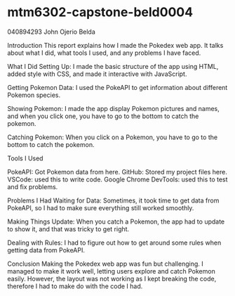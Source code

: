 # mtm6302-capstone-beld0004

040894293
John Ojerio Belda


Introduction
This report explains how I made the Pokedex web app. It talks about what I did, what tools I used, and any problems I have faced.

What I Did
Setting Up: I made the basic structure of the app using HTML, added style with CSS, and made it interactive with JavaScript.

Getting Pokemon Data: I used the PokeAPI to get information about different Pokemon species.

Showing Pokemon: I made the app display Pokemon pictures and names, and when you click one, you have to go to the bottom to catch the pokemon.

Catching Pokemon: When you click on a Pokemon, you have to go to the bottom to catch the pokemon.


Tools I Used

PokeAPI: Got Pokemon data from here.
GitHub: Stored my project files here.
VSCode: used this to write code.
Google Chrome DevTools: used this to test and fix problems.

Problems I Had
Waiting for Data: Sometimes, it took time to get data from PokeAPI, so I had to make sure everything still worked smoothly.

Making Things Update: When you catch a Pokemon, the app had to update to show it, and that was tricky to get right.

Dealing with Rules: I had to figure out how to get around some rules when getting data from PokeAPI.

Conclusion
Making the Pokedex web app was fun but challenging. I managed to make it work well, letting users explore and catch Pokemon easily. However, the layout was not working as I kept breaking the code, therefore I had to make do with the code I had.